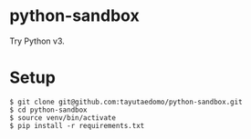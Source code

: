 # python-sandbox
Try Python v3.

# Setup
```
$ git clone git@github.com:tayutaedomo/python-sandbox.git
$ cd python-sandbox
$ source venv/bin/activate
$ pip install -r requirements.txt
```
